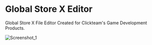# Global Store X Editor
 Global Store X File Editor Created for Clickteam's Game Development Products.
 
![Screenshot_1](https://github.com/VectorWithTheLine/Global-Store-X-Editor/assets/77167328/131182ed-5122-4174-9f30-e6725c0a07b6)
